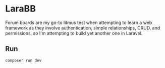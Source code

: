 # LaraBB

Forum boards are my go-to litmus test when attempting to learn a web framework as they involve authentication, simple relationships, CRUD, and permissions, so I'm attempting to build yet another one in Laravel.

## Run

```bash
composer run dev
```
